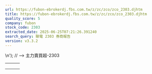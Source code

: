 ```yaml
---
url: https://fubon-ebrokerdj.fbs.com.tw/z/zc/zco/zco_2303.djhtm
title: https://fubon-ebrokerdj.fbs.com.tw/z/zc/zco/zco_2303.djhtm
quality_score: 5
company: fubon
stock_code: 2303
extracted_date: 2025-06-25T07:21:26.391240
search_query: 聯電 2303 券商報告
version: v3.3.2
---
```


\n');
// -->
主力賣買超-2303


|  |  |  |
| --- | --- | --- |
|  | | |
|  | |  |  |  |  |  |  |  |  |  |  |  |  |  |  |  |  |  |  |  |  |  |  |  |  |  |  |  |  |  |  |  |  |  |  |  |  |  |  |  |  |  |  |  |  |  |  |  |  |  |  |  |  |  |  |  |  |  |  |  |  |  |  |  |  |  |  |  |  |  |  |  |  |  |  |  |  |  |  |  |  |  |  |  |  |  |  |  |  |  |  |  |  |  |  |  |  |  |  |  |  |  |  |  |  |  |  |  |  |  |  |  |  |  |  |  |  |  |  |  |  |  |  |  |  |  |  |  |  |  |  |  |  |  |  |  |  |  |  |  |  |  |  |  |  |  |  |  |  |  |  |  |  |  |  |  |  |  |  |  |  |  |  |  |  |  |  |  |  |  |  |  |  |  |  |  |  |  |  |  |  |  |  |  |  |  |  |  |  |  |  |  |  |  |  |  |  |  |  |  |  |  |  |  |  |  |  |  |  |  |  |  |  |  |  |  |  |  |  |  |  |  |  |  |  |  |  |  |  |  |  |  |  |  |  |  |  |  |  |  |  |  |  |  | | --- | --- | --- | --- | --- | --- | --- | --- | --- | --- | --- | --- | --- | --- | --- | --- | --- | --- | --- | --- | --- | --- | --- | --- | --- | --- | --- | --- | --- | --- | --- | --- | --- | --- | --- | --- | --- | --- | --- | --- | --- | --- | --- | --- | --- | --- | --- | --- | --- | --- | --- | --- | --- | --- | --- | --- | --- | --- | --- | --- | --- | --- | --- | --- | --- | --- | --- | --- | --- | --- | --- | --- | --- | --- | --- | --- | --- | --- | --- | --- | --- | --- | --- | --- | --- | --- | --- | --- | --- | --- | --- | --- | --- | --- | --- | --- | --- | --- | --- | --- | --- | --- | --- | --- | --- | --- | --- | --- | --- | --- | --- | --- | --- | --- | --- | --- | --- | --- | --- | --- | --- | --- | --- | --- | --- | --- | --- | --- | --- | --- | --- | --- | --- | --- | --- | --- | --- | --- | --- | --- | --- | --- | --- | --- | --- | --- | --- | --- | --- | --- | --- | --- | --- | --- | --- | --- | --- | --- | --- | --- | --- | --- | --- | --- | --- | --- | --- | --- | --- | --- | --- | --- | --- | --- | --- | --- | --- | --- | --- | --- | --- | --- | --- | --- | --- | --- | --- | --- | --- | --- | --- | --- | --- | --- | --- | --- | --- | --- | --- | --- | --- | --- | --- | --- | --- | --- | --- | --- | --- | --- | --- | --- | --- | --- | --- | --- | --- | --- | --- | --- | --- | --- | --- | --- | --- | --- | --- | --- | --- | --- | --- | --- | --- | --- | --- | --- | --- | --- | --- | --- | --- | --- | --- | | |  |  |  |  |  |  |  |  |  |  | | --- | --- | --- | --- | --- | --- | --- | --- | --- | --- | | 聯電(2303)主力進出比較圖 | | | | | | | | | | | |  | | --- | | 總表 單一 | |  | | | | | | | | | | | | 聯電(2303) 券商分點-進出明細 單位：張　最後更新日：2025/06/24 | | | | | | | | | | | 請選擇 近一日 近五日 近十日 近20日 近40日 近60日 近120日 近240日 　自設區間： 從　  年  月  日 ∼  年  月  日 | | | | | | | | | | | 買超 | | | | | 賣超 | | | | | | 買超券商 | 買進 | 賣出 | 買超 | 佔成交比重 | 賣超券商 | 買進 | 賣出 | 賣超 | 佔成交比重 | | [群益金鼎-新竹](/z/zc/zco/zco0/zco0.djhtm?a=2303&b=9186&BHID=9100) | 16,011 | 4 | 16,007 | 12.06% | [元大證券](/z/zc/zco/zco0/zco0.djhtm?a=2303&b=9800&BHID=9800) | 7,508 | 27,716 | 20,208 | 15.23% | | [凱基-台北](/z/zc/zco/zco0/zco0.djhtm?a=2303&b=9268&BHID=9200) | 11,796 | 3,269 | 8,527 | 6.43% | [玉山證券](/z/zc/zco/zco0/zco0.djhtm?a=2303&b=8840&BHID=8840) | 79 | 13,471 | 13,392 | 10.09% | | [新加坡商瑞銀](/z/zc/zco/zco0/zco0.djhtm?a=2303&b=1650&BHID=1650) | 12,255 | 4,445 | 7,810 | 5.89% | [統一](/z/zc/zco/zco0/zco0.djhtm?a=2303&b=5850&BHID=5850) | 1,060 | 11,284 | 10,224 | 7.7% | | [摩根大通](/z/zc/zco/zco0/zco0.djhtm?a=2303&b=8440&BHID=8440) | 5,497 | 136 | 5,361 | 4.04% | [元富](/z/zc/zco/zco0/zco0.djhtm?a=2303&b=5920&BHID=5920) | 2,997 | 11,904 | 8,907 | 6.71% | | [港商野村](/z/zc/zco/zco0/zco0.djhtm?a=2303&b=1560&BHID=1560) | 3,851 | 233 | 3,618 | 2.73% | [富邦證券](/z/zc/zco/zco0/zco0.djhtm?a=2303&b=9600&BHID=9600) | 3,095 | 11,265 | 8,170 | 6.16% | | [花旗環球](/z/zc/zco/zco0/zco0.djhtm?a=2303&b=1590&BHID=1590) | 3,390 | 266 | 3,124 | 2.35% | [華南永昌](/z/zc/zco/zco0/zco0.djhtm?a=2303&b=9300&BHID=9300) | 137 | 4,922 | 4,785 | 3.61% | | [大和國泰](/z/zc/zco/zco0/zco0.djhtm?a=2303&b=8890&BHID=8890) | 2,500 | 17 | 2,483 | 1.87% | [兆豐證券](/z/zc/zco/zco0/zco0.djhtm?a=2303&b=7000&BHID=7000) | 63 | 3,687 | 3,624 | 2.73% | | [美商高盛](/z/zc/zco/zco0/zco0.djhtm?a=2303&b=1480&BHID=1480) | 2,820 | 985 | 1,835 | 1.38% | [元富-城東](/z/zc/zco/zco0/zco0.djhtm?a=2303&b=0035003900320072&BHID=5920) | 36 | 1,251 | 1,215 | 0.92% | | [美林](/z/zc/zco/zco0/zco0.djhtm?a=2303&b=1440&BHID=1440) | 1,680 | 347 | 1,333 | 1% | [康和](/z/zc/zco/zco0/zco0.djhtm?a=2303&b=8450&BHID=8450) | 0 | 1,002 | 1,002 | 0.76% | | [法銀巴黎](/z/zc/zco/zco0/zco0.djhtm?a=2303&b=8900&BHID=8900) | 1,341 | 21 | 1,320 | 0.99% | [群益金鼎](/z/zc/zco/zco0/zco0.djhtm?a=2303&b=9100&BHID=9100) | 244 | 626 | 382 | 0.29% | | [台灣摩根士丹利](/z/zc/zco/zco0/zco0.djhtm?a=2303&b=1470&BHID=1470) | 7,531 | 6,485 | 1,046 | 0.79% | [華南永昌-高雄](/z/zc/zco/zco0/zco0.djhtm?a=2303&b=9303&BHID=9300) | 38 | 348 | 310 | 0.23% | | [凱基-台南](/z/zc/zco/zco0/zco0.djhtm?a=2303&b=9211&BHID=9200) | 801 | 28 | 773 | 0.58% | [永豐金-彰化](/z/zc/zco/zco0/zco0.djhtm?a=2303&b=0039004100390073&BHID=9A00) | 17 | 305 | 288 | 0.22% | | [永豐金-苓雅](/z/zc/zco/zco0/zco0.djhtm?a=2303&b=0039004100390061&BHID=9A00) | 863 | 218 | 645 | 0.49% | [凱基-城中](/z/zc/zco/zco0/zco0.djhtm?a=2303&b=9227&BHID=9200) | 203 | 467 | 264 | 0.2% | | [國泰-敦南](/z/zc/zco/zco0/zco0.djhtm?a=2303&b=8888&BHID=8880) | 1,077 | 541 | 536 | 0.4% | [華南永昌-苗栗](/z/zc/zco/zco0/zco0.djhtm?a=2303&b=9362&BHID=9300) | 57 | 312 | 255 | 0.19% | | [元大-雙和](/z/zc/zco/zco0/zco0.djhtm?a=2303&b=9874&BHID=9800) | 530 | 50 | 480 | 0.36% | [香港上海匯豐](/z/zc/zco/zco0/zco0.djhtm?a=2303&b=8960&BHID=8960) | 125 | 333 | 208 | 0.16% | | 合計買超張數 | 54,899 | | | | 合計賣超張數 | 73,233 | | | | | 平均買超成本 | 43.47 | | | | 平均賣超成本 | 43.45 | | | | | 【註1】合計買超或賣超，為上述家數合計。  【註2】平均買超或賣超成本，為上述家數合計買賣超金額/上述家數合計買賣超張數。 | | | | | | | | | | | |  |
|  | | |